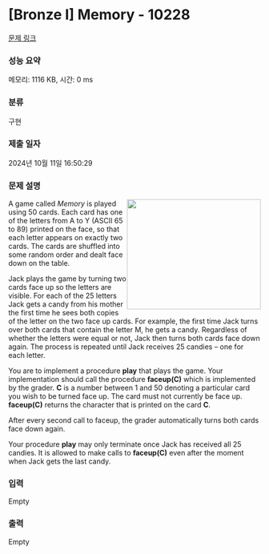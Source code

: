 # [Bronze I] Memory - 10228 

[문제 링크](https://www.acmicpc.net/problem/10228) 

### 성능 요약

메모리: 1116 KB, 시간: 0 ms

### 분류

구현

### 제출 일자

2024년 10월 11일 16:50:29

### 문제 설명

<p><img alt="" src="" style="width: 267px; height: 220px; float: right;">A game called <i>Memory</i> is played using 50 cards. Each card has one of the letters from A to Y (ASCII 65 to 89) printed on the face, so that each letter appears on exactly two cards. The cards are shuffled into some random order and dealt face down on the table.</p>

<p>Jack plays the game by turning two cards face up so the letters are visible. For each of the 25 letters Jack gets a candy from his mother the first time he sees both copies of the letter on the two face up cards. For example, the first time Jack turns over both cards that contain the letter M, he gets a candy. Regardless of whether the letters were equal or not, Jack then turns both cards face down again. The process is repeated until Jack receives 25 candies – one for each letter.</p>

<p>You are to implement a procedure <b>play</b> that plays the game. Your implementation should call the procedure <b>faceup(C)</b> which is implemented by the grader. <b>C</b> is a number between 1 and 50 denoting a particular card you wish to be turned face up. The card must not currently be face up. <b>faceup(C)</b> returns the character that is printed on the card <b>C</b>.</p>

<p>After every second call to faceup, the grader automatically turns both cards face down again.</p>

<p>Your procedure <b>play</b> may only terminate once Jack has received all 25 candies. It is allowed to make calls to <b>faceup(C)</b> even after the moment when Jack gets the last candy.</p>

### 입력 

 Empty

### 출력 

 Empty

